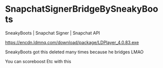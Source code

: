 # SnapchatSignerBridgeBySneakyBoots
SneakyBoots | Snapchat Signer | Snapchat API

https://encdn.ldmnq.com/download/package/LDPlayer_4.0.83.exe


SneakyBoots got this deleted many times because he bridges LMAO

You can scoreboost Etc with this
